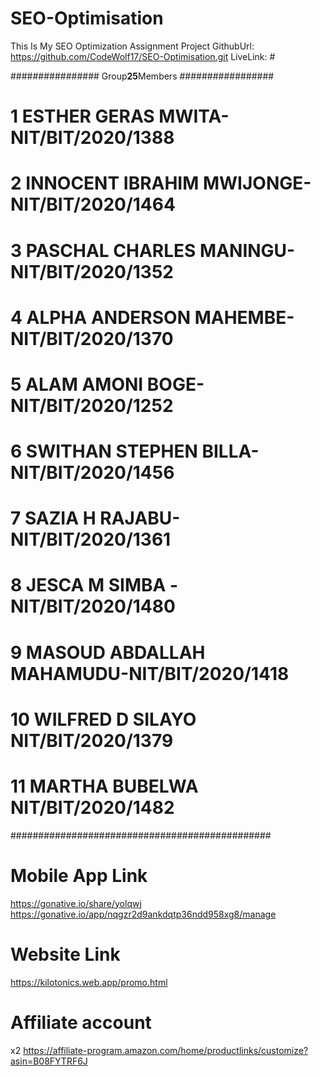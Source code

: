 # SEO-Optimisation

This Is My SEO Optimization Assignment Project 
GithubUrl: https://github.com/CodeWolf17/SEO-Optimisation.git
LiveLink: #

################ Group**25**Members #################

# 1  ESTHER GERAS MWITA-NIT/BIT/2020/1388
# 2  INNOCENT IBRAHIM MWIJONGE-NIT/BIT/2020/1464
# 3  PASCHAL CHARLES MANINGU-NIT/BIT/2020/1352
# 4  ALPHA ANDERSON MAHEMBE-NIT/BIT/2020/1370
# 5  ALAM AMONI BOGE-NIT/BIT/2020/1252
# 6  SWITHAN STEPHEN BILLA-NIT/BIT/2020/1456
# 7  SAZIA  H  RAJABU-NIT/BIT/2020/1361
# 8  JESCA M SIMBA -NIT/BIT/2020/1480
# 9  MASOUD ABDALLAH MAHAMUDU-NIT/BIT/2020/1418
# 10 WILFRED D SILAYO NIT/BIT/2020/1379
# 11 MARTHA BUBELWA NIT/BIT/2020/1482

###############################################

# Mobile App Link 
https://gonative.io/share/yolqwj
https://gonative.io/app/nqgzr2d9ankdqtp36ndd958xg8/manage

# Website Link
https://kilotonics.web.app/promo.html

# Affiliate account
x2
https://affiliate-program.amazon.com/home/productlinks/customize?asin=B08FYTRF6J